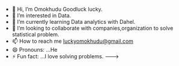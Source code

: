 - 👋 Hi, I’m Omokhudu Goodluck lucky.
- 👀 I’m interested in Data.
- 🌱 I’m currently learning Data analytics with Dahel.
- 💞️ I’m looking to collaborate with companies,organization to solve statistical problem.
- 📫 How to reach me luckyomokhudu@gmail.com
- 😄 Pronouns: ...He
- ⚡ Fun fact: ...I love solving problems.
--->
